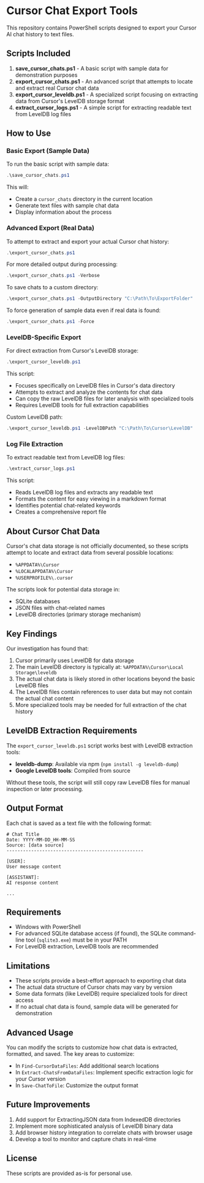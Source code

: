 # Cursor Chat Export Tools

This repository contains PowerShell scripts designed to export your Cursor AI chat history to text files.

## Scripts Included

1. **save_cursor_chats.ps1** - A basic script with sample data for demonstration purposes
2. **export_cursor_chats.ps1** - An advanced script that attempts to locate and extract real Cursor chat data
3. **export_cursor_leveldb.ps1** - A specialized script focusing on extracting data from Cursor's LevelDB storage format
4. **extract_cursor_logs.ps1** - A simple script for extracting readable text from LevelDB log files

## How to Use

### Basic Export (Sample Data)

To run the basic script with sample data:

```powershell
.\save_cursor_chats.ps1
```

This will:
- Create a `cursor_chats` directory in the current location
- Generate text files with sample chat data
- Display information about the process

### Advanced Export (Real Data)

To attempt to extract and export your actual Cursor chat history:

```powershell
.\export_cursor_chats.ps1
```

For more detailed output during processing:

```powershell
.\export_cursor_chats.ps1 -Verbose
```

To save chats to a custom directory:

```powershell
.\export_cursor_chats.ps1 -OutputDirectory "C:\Path\To\ExportFolder"
```

To force generation of sample data even if real data is found:

```powershell
.\export_cursor_chats.ps1 -Force
```

### LevelDB-Specific Export

For direct extraction from Cursor's LevelDB storage:

```powershell
.\export_cursor_leveldb.ps1
```

This script:
- Focuses specifically on LevelDB files in Cursor's data directory
- Attempts to extract and analyze the contents for chat data
- Can copy the raw LevelDB files for later analysis with specialized tools
- Requires LevelDB tools for full extraction capabilities

Custom LevelDB path:
```powershell
.\export_cursor_leveldb.ps1 -LevelDBPath "C:\Path\To\Cursor\LevelDB"
```

### Log File Extraction

To extract readable text from LevelDB log files:

```powershell
.\extract_cursor_logs.ps1
```

This script:
- Reads LevelDB log files and extracts any readable text
- Formats the content for easy viewing in a markdown format
- Identifies potential chat-related keywords
- Creates a comprehensive report file

## About Cursor Chat Data

Cursor's chat data storage is not officially documented, so these scripts attempt to locate and extract data from several possible locations:

- `%APPDATA%\Cursor`
- `%LOCALAPPDATA%\Cursor`
- `%USERPROFILE%\.cursor`

The scripts look for potential data storage in:
- SQLite databases
- JSON files with chat-related names
- LevelDB directories (primary storage mechanism)

## Key Findings

Our investigation has found that:

1. Cursor primarily uses LevelDB for data storage
2. The main LevelDB directory is typically at: `%APPDATA%\Cursor\Local Storage\leveldb`
3. The actual chat data is likely stored in other locations beyond the basic LevelDB files
4. The LevelDB files contain references to user data but may not contain the actual chat content
5. More specialized tools may be needed for full extraction of the chat history

## LevelDB Extraction Requirements

The `export_cursor_leveldb.ps1` script works best with LevelDB extraction tools:

- **leveldb-dump**: Available via npm (`npm install -g leveldb-dump`)
- **Google LevelDB tools**: Compiled from source

Without these tools, the script will still copy raw LevelDB files for manual inspection or later processing.

## Output Format

Each chat is saved as a text file with the following format:

```
# Chat Title
Date: YYYY-MM-DD_HH-MM-SS
Source: [data source]
--------------------------------------------------

[USER]:
User message content

[ASSISTANT]:
AI response content

...
```

## Requirements

- Windows with PowerShell
- For advanced SQLite database access (if found), the SQLite command-line tool (`sqlite3.exe`) must be in your PATH
- For LevelDB extraction, LevelDB tools are recommended

## Limitations

- These scripts provide a best-effort approach to exporting chat data
- The actual data structure of Cursor chats may vary by version
- Some data formats (like LevelDB) require specialized tools for direct access
- If no actual chat data is found, sample data will be generated for demonstration

## Advanced Usage

You can modify the scripts to customize how chat data is extracted, formatted, and saved. The key areas to customize:

- In `Find-CursorDataFiles`: Add additional search locations
- In `Extract-ChatsFromDataFiles`: Implement specific extraction logic for your Cursor version 
- In `Save-ChatToFile`: Customize the output format

## Future Improvements

1. Add support for ExtractingJSON data from IndexedDB directories
2. Implement more sophisticated analysis of LevelDB binary data
3. Add browser history integration to correlate chats with browser usage
4. Develop a tool to monitor and capture chats in real-time

## License

These scripts are provided as-is for personal use. 